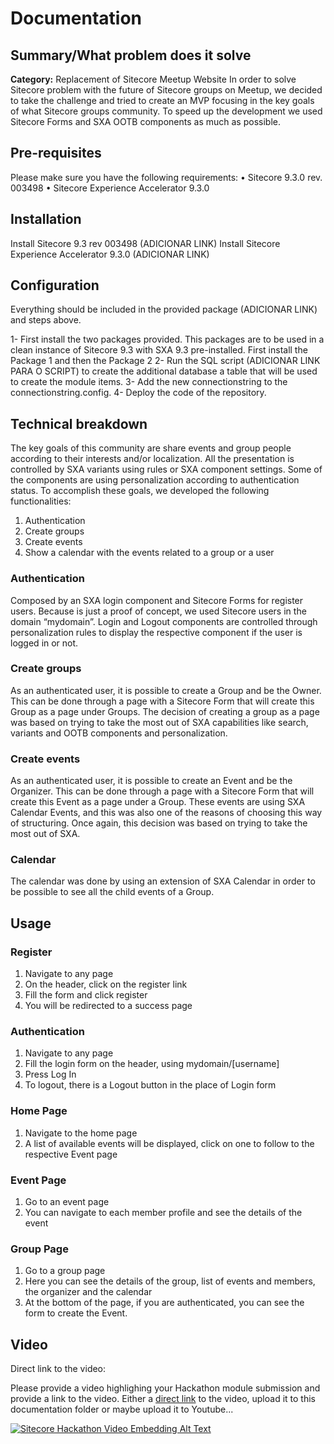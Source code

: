 ﻿# Documentation
## Summary/What problem does it solve
**Category:** Replacement of Sitecore Meetup Website
In order to solve Sitecore problem with the future of Sitecore groups on Meetup, we decided to take the challenge and tried to create an MVP focusing in the key goals of what Sitecore groups community.
To speed up the development we used Sitecore Forms and SXA OOTB components as much as possible.

## Pre-requisites
Please make sure you have the following requirements:
•	Sitecore 9.3.0 rev. 003498 
•	Sitecore Experience Accelerator 9.3.0

## Installation
Install Sitecore 9.3 rev 003498 (ADICIONAR LINK)
Install Sitecore Experience Accelerator 9.3.0 (ADICIONAR LINK)

## Configuration
Everything should be included in the provided package (ADICIONAR LINK) and steps above.

1- First install the two packages provided. This packages are to be used in a clean instance of Sitecore 9.3 with SXA 9.3 pre-installed. First install the Package 1 and then the Package 2
2- Run the SQL script (ADICIONAR LINK PARA O SCRIPT) to create the additional database a table that will be used to create the module items.
3- Add the new connectionstring to the connectionstring.config.
4- Deploy the code of the repository.
 
## Technical breakdown
The key goals of this community are share events and group people according to their interests and/or localization.
All the presentation is controlled by SXA variants using rules or SXA component settings. Some of the components are using personalization according to authentication status.
To accomplish these goals, we developed the following functionalities:
1.	Authentication
2.	Create groups
3.	Create events
4.	Show a calendar with the events related to a group or a user

### Authentication
Composed by an SXA login component and Sitecore Forms for register users.
Because is just a proof of concept, we used Sitecore users in the domain “mydomain”.
Login and Logout components are controlled through personalization rules to display the respective component if the user is logged in or not.

### Create groups
As an authenticated user, it is possible to create a Group and be the Owner.
This can be done through a page with a Sitecore Form that will create this Group as a page under Groups.
The decision of creating a group as a page was based on trying to take the most out of SXA capabilities like search, variants and OOTB components and personalization.

### Create events
As an authenticated user, it is possible to create an Event and be the Organizer.
This can be done through a page with a Sitecore Form that will create this Event as a page under a Group.
These events are using SXA Calendar Events, and this was also one of the reasons of choosing this way of structuring. Once again, this decision was based on trying to take the most out of SXA.

### Calendar
The calendar was done by using an extension of SXA Calendar in order to be possible to see all the child events of a Group.

## Usage
### Register
1.	Navigate to any page
2.	On the header, click on the register link
3.	Fill the form and click register
4.	You will be redirected to a success page

### Authentication
1.	Navigate to any page
2.	Fill the login form on the header, using mydomain/[username]
3.	Press Log In
4.	To logout, there is a Logout button in the place of Login form 

### Home Page
1.	Navigate to the home page
2.	A list of available events will be displayed, click on one to follow to the respective Event page

### Event Page
1.	Go to an event page
2.	You can navigate to each member profile and see the details of the event

### Group Page
1.	Go to a group page
2.	Here you can see the details of the group, list of events and members, the organizer and the calendar
3.	At the bottom of the page, if you are authenticated, you can see the form to create the Event.

## Video
Direct link to the video:  

Please provide a video highlighing your Hackathon module submission and provide a link to the video. Either a [direct link](https://www.youtube.com/watch?v=EpNhxW4pNKk) to the video, upload it to this documentation folder or maybe upload it to Youtube...

[![Sitecore Hackathon Video Embedding Alt Text](https://img.youtube.com/vi/EpNhxW4pNKk/0.jpg)](https://www.youtube.com/watch?v=EpNhxW4pNKk)